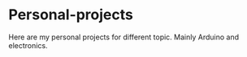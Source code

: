 # Personal-projects
Here are my personal projects for different topic. Mainly Arduino and electronics. 

